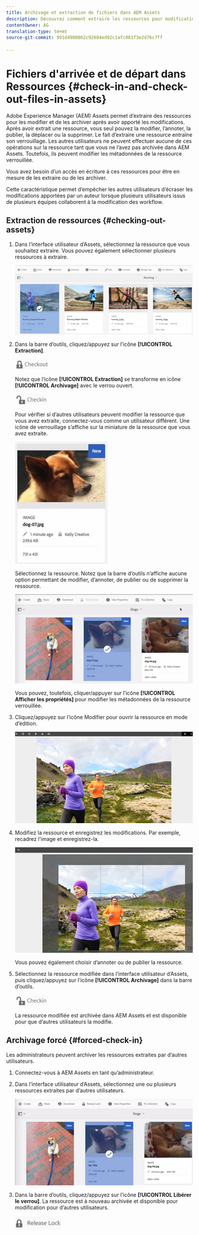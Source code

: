 ```yaml
---
title: Archivage et extraction de fichiers dans AEM Assets
description: Découvrez comment extraire les ressources pour modification et les archiver à nouveau une fois les modifications effectuées.
contentOwner: AG
translation-type: tm+mt
source-git-commit: 991d4900862c92684ed92c1afc081f3e2d76c7ff

---
```



# Fichiers d&#39;arrivée et de départ dans Ressources {#check-in-and-check-out-files-in-assets}

Adobe Experience Manager (AEM) Assets permet d’extraire des ressources pour les modifier et de les archiver après avoir apporté les modifications. Après avoir extrait une ressource, vous seul pouvez la modifier, l’annoter, la publier, la déplacer ou la supprimer. Le fait d’extraire une ressource entraîne son verrouillage. Les autres utilisateurs ne peuvent effectuer aucune de ces opérations sur la ressource tant que vous ne l’avez pas archivée dans AEM Assets. Toutefois, ils peuvent modifier les métadonnées de la ressource verrouillée.

Vous avez besoin d’un accès en écriture à ces ressources pour être en mesure de les extraire ou de les archiver.

Cette caractéristique permet d’empêcher les autres utilisateurs d’écraser les modifications apportées par un auteur lorsque plusieurs utilisateurs issus de plusieurs équipes collaborent à la modification des workflow.

## Extraction de ressources {#checking-out-assets}

1. Dans l’interface utilisateur d’Assets, sélectionnez la ressource que vous souhaitez extraire. Vous pouvez également sélectionner plusieurs ressources à extraire.

   ![chlimage_1-468](assets/chlimage_1-468.png)

1. Dans la barre d’outils, cliquez/appuyez sur l’icône **[!UICONTROL Extraction]**.

   ![chlimage_1-469](assets/chlimage_1-469.png)

   Notez que l’icône **[!UICONTROL Extraction]** se transforme en icône **[!UICONTROL Archivage]** avec le verrou ouvert.

   ![chlimage_1-470](assets/chlimage_1-470.png)

   Pour vérifier si d’autres utilisateurs peuvent modifier la ressource que vous avez extraite, connectez-vous comme un utilisateur différent. Une icône de verrouillage s’affiche sur la miniature de la ressource que vous avez extraite.

   ![chlimage_1-471](assets/chlimage_1-471.png)

   Sélectionnez la ressource. Notez que la barre d’outils n’affiche aucune option permettant de modifier, d’annoter, de publier ou de supprimer la ressource.

   ![chlimage_1-472](assets/chlimage_1-472.png)

   Vous pouvez, toutefois, cliquer/appuyer sur l’icône **[!UICONTROL Afficher les propriétés]** pour modifier les métadonnées de la ressource verrouillée.

1. Cliquez/appuyez sur l’icône Modifier pour ouvrir la ressource en mode d’édition.

   ![chlimage_1-473](assets/chlimage_1-473.png)

1. Modifiez la ressource et enregistrez les modifications. Par exemple, recadrez l’image et enregistrez-la.

   ![chlimage_1-474](assets/chlimage_1-474.png)

   Vous pouvez également choisir d’annoter ou de publier la ressource.

1. Sélectionnez la ressource modifiée dans l’interface utilisateur d’Assets, puis cliquez/appuyez sur l’icône **[!UICONTROL Archivage]** dans la barre d’outils.

   ![chlimage_1-475](assets/chlimage_1-475.png)

   La ressource modifiée est archivée dans AEM Assets et est disponible pour que d’autres utilisateurs la modifie.

## Archivage forcé {#forced-check-in}

Les administrateurs peuvent archiver les ressources extraites par d’autres utilisateurs.

1. Connectez-vous à AEM Assets en tant qu’administrateur.
1. Dans l’interface utilisateur d’Assets, sélectionnez une ou plusieurs ressources extraites par d’autres utilisateurs.

   ![chlimage_1-476](assets/chlimage_1-476.png)

1. Dans la barre d’outils, cliquez/appuyez sur l’icône **[!UICONTROL Libérer le verrou]**. La ressource est à nouveau archivée et disponible pour modification pour d’autres utilisateurs.

   ![chlimage_1-477](assets/chlimage_1-477.png)